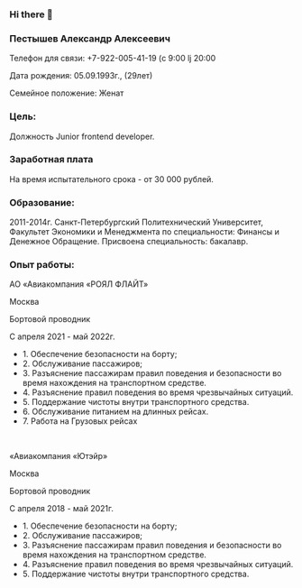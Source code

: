### Hi there 👋

<h3>Пестышев Александр Алексеевич</h3>

<p>Телефон для связи: +7-922-005-41-19 (c 9:00 lj 20:00</p>
<p>Дата рождения: 05.09.1993г., (29лет)</p>
<p>Семейное положение: Женат</p>

<h3>Цель:</h3><p>Должность Junior frontend developer.</p>

<h3>Заработная плата</h3><p>На время испытательного срока - от 30 000 рублей.</p>

<h3>Образование:</h3><p>2011-2014г. Санкт-Петербургский Политехнический Университет, Факультет Экономики и Менеджмента по специальности: Финансы и Денежное Обращение. Присвоена специальность: бакалавр.</p>

<h3>Опыт работы:</h3> 
<p>АО «Авиакомпания «РОЯЛ ФЛАЙТ»</p>
<p>Москва</p>
<p>Бортовой проводник</p>
<p>С апреля 2021 - май 2022г.</p>
<ul>
    <li>1. Обеспечение безопасности на борту;</li>
    <li>2. Обслуживание пассажиров;</li>
    <li>3. Разъяснение пассажирам правил поведения и безопасности во время нахождения на транспортном средстве.</li>
    <li>4. Разъяснение правил поведения во время чрезвычайных ситуаций.</li>
    <li>5. Поддержание чистоты внутри транспортного средства.</li>
    <li>6. Обслуживание питанием на длинных рейсах.</li>
    <li>7. Работа на Грузовых рейсах</li>  
</ul>
<br>

<p>«Авиакомпания «Ютэйр»</p>
<p>Москва</p>
<p>Бортовой проводник</p>
<p>С апреля 2018 - май 2021г.</p>
<ul>
    <li>1. Обеспечение безопасности на борту;</li>
    <li>2. Обслуживание пассажиров;</li>
    <li>3. Разъяснение пассажирам правил поведения и безопасности во время нахождения на транспортном средстве.</li>
    <li>4. Разъяснение правил поведения во время чрезвычайных ситуаций.</li>
    <li>5. Поддержание чистоты внутри транспортного средства.</li>
</ul>
<br>





